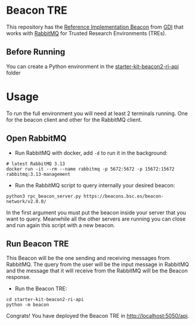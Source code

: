 # Beacon TRE

This repository has the [Reference Implementation Beacon](https://github.com/GenomicDataInfrastructure/starter-kit-beacon2-ri-api) from [GDI](https://gdi.onemilliongenomes.eu/) that works with [RabbitMQ](https://www.rabbitmq.com/) for Trusted Research Environments (TREs).

## Before Running

You can create a Python environment in the [starter-kit-beacon2-ri-api](starter-kit-beacon2-ri-api) folder

# Usage

To run the full environment you will need at least 2 terminals running. One for the beacon client and other for the RabbitMQ client.

## Open RabbitMQ

- Run RabbitMQ with docker, add `-d` to run it in the background: 
 
 ```
 # latest RabbitMQ 3.13
docker run -it --rm --name rabbitmq -p 5672:5672 -p 15672:15672 rabbitmq:3.13-management
 ```

- Run the RabbitMQ script to query internally your desired beacon:

```
python3 rpc_beacon_server.py https://beacons.bsc.es/beacon-network/v2.0.0/

```
In the first argument you must put the beacon inside your server that you want to query. Meanwhile all the other servers are running you can close and run again this script with a new beacon.

## Run Beacon TRE

This Beacon will be the one sending and receiving messages from RabbitMQ. The query from the user will be the input message in RabbitMQ and the message that it will receive from the RabbitMQ will be the Beacon response.

- Run the Beacon TRE:

```
cd starter-kit-beacon2-ri-api
python -m beacon
```

Congrats! You have deployed the Beacon TRE in [http://localhost:5050/api](http://localhost:5050/api).
